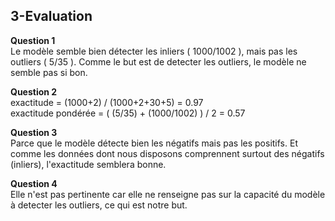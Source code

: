 ## 3-Evaluation


**Question 1**  
Le modèle semble bien détecter les inliers ( 1000/1002 ), mais pas les outliers ( 5/35 ). Comme le but est de detecter les outliers, le modèle ne semble pas si bon.

**Question 2**  
exactitude = (1000+2) / (1000+2+30+5) = 0.97  
exactitude pondérée = ( (5/35) + (1000/1002) ) / 2 = 0.57

**Question 3**  
Parce que le modèle détecte bien les négatifs mais pas les positifs. Et comme les données dont nous disposons comprennent surtout des négatifs (inliers), l'exactitude semblera bonne.

**Question 4**  
Elle n'est pas pertinente car elle ne renseigne pas sur la capacité du modèle à detecter les outliers, ce qui est notre but.



